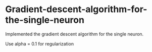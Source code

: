 # Gradient-descent-algorithm-for-the-single-neuron
Implemented the gradient descent algorithm for the single neuron.

Use alpha = 0.1 for regularization
